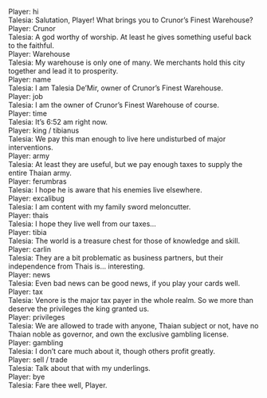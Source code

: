Player: hi  
Talesia: Salutation, Player! What brings you to Crunor’s Finest Warehouse?  
Player: Crunor  
Talesia: A god worthy of worship. At least he gives something useful back to the faithful.  
Player: Warehouse  
Talesia: My warehouse is only one of many. We merchants hold this city together and lead it to prosperity.  
Player: name  
Talesia: I am Talesia De’Mir, owner of Crunor’s Finest Warehouse.  
Player: job  
Talesia: I am the owner of Crunor’s Finest Warehouse of course.  
Player: time  
Talesia: It’s 6:52 am right now.  
Player: king / tibianus  
Talesia: We pay this man enough to live here undisturbed of major interventions.  
Player: army  
Talesia: At least they are useful, but we pay enough taxes to supply the entire Thaian army.  
Player: ferumbras  
Talesia: I hope he is aware that his enemies live elsewhere.  
Player: excalibug  
Talesia: I am content with my family sword meloncutter.  
Player: thais  
Talesia: I hope they live well from our taxes…  
Player: tibia  
Talesia: The world is a treasure chest for those of knowledge and skill.  
Player: carlin  
Talesia: They are a bit problematic as business partners, but their independence from Thais is… interesting.  
Player: news  
Talesia: Even bad news can be good news, if you play your cards well.  
Player: tax  
Talesia: Venore is the major tax payer in the whole realm. So we more than deserve the privileges the king granted us.  
Player: privileges  
Talesia: We are allowed to trade with anyone, Thaian subject or not, have no Thaian noble as governor, and own the exclusive gambling license.  
Player: gambling  
Talesia: I don’t care much about it, though others profit greatly.  
Player: sell / trade  
Talesia: Talk about that with my underlings.  
Player: bye  
Talesia: Fare thee well, Player.  
